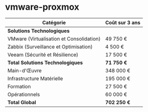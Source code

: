 # vmware-proxmox


| Catégorie                        | Coût sur 3 ans |
|----------------------------------|----------------|
| **Solutions Technologiques**     |                |
| VMware (Virtualisation et Consolidation) | 49 750 €       |
| Zabbix (Surveillance et Optimisation)    | 4 500 €        |
| Veeam (Sécurité et Résilience)           | 17 500 €       |
| **Total Solutions Technologiques**       | **71 750 €**   |
| Main-d'Œuvre                    | 348 000 €      |
| Infrastructure Matérielle       | 195 000 €      |
| Formation                       | 27 500 €       |
| Opérationnels                   | 60 000 €       |
| **Total Global**                | **702 250 €**  |

